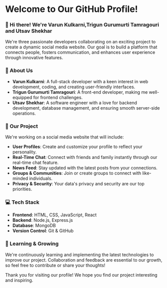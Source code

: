 # Welcome to Our GitHub Profile!

### 👋 Hi there! We're Varun Kulkarni,Trigun Gurumurti Tamragouri and Utsav Shekhar

We're three passionate developers collaborating on an exciting project to create a dynamic social media website. Our goal is to build a platform that connects people, fosters communication, and enhances user experience through innovative features.

### 🌟 About Us

- **Varun Kulkarni**: A full-stack developer with a keen interest in web development, coding, and creating user-friendly interfaces.
- **Trigun Gurumurti Tamragouri**: A front-end developer, making me well-equipped for frontend challenges.
- **Utsav Shekhar**: A software engineer with a love for backend development, database management, and ensuring smooth server-side operations.
  
### 🚀 Our Project

We're working on a social media website that will include:

- **User Profiles**: Create and customize your profile to reflect your personality.
- **Real-Time Chat**: Connect with friends and family instantly through our real-time chat feature.
- **News Feed**: Stay updated with the latest posts from your connections.
- **Groups & Communities**: Join or create groups to connect with like-minded individuals.
- **Privacy & Security**: Your data's privacy and security are our top priorities.

### 💻 Tech Stack

- **Frontend**: HTML, CSS, JavaScript, React
- **Backend**: Node.js, Express.js
- **Database**: MongoDB
- **Version Control**: Git & GitHub

### 🌱 Learning & Growing

We're continuously learning and implementing the latest technologies to improve our project. Collaboration and feedback are essential to our growth, so feel free to contribute or share your thoughts!

Thank you for visiting our profile! We hope you find our project interesting and inspiring.
